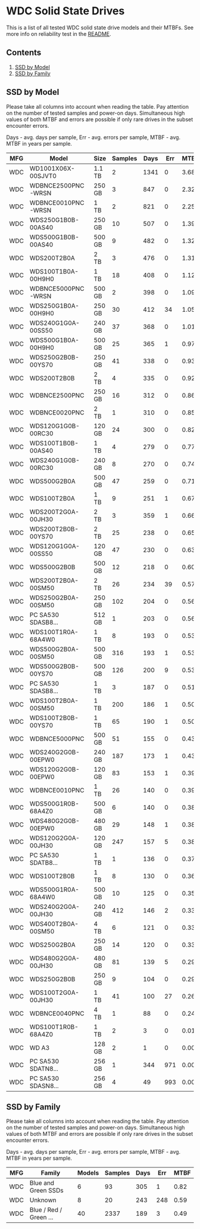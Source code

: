 WDC Solid State Drives
======================

This is a list of all tested WDC solid state drive models and their MTBFs. See
more info on reliability test in the [README](https://github.com/linuxhw/SMART).

Contents
--------

1. [ SSD by Model  ](#ssd-by-model)
2. [ SSD by Family ](#ssd-by-family)

SSD by Model
------------

Please take all columns into account when reading the table. Pay attention on the
number of tested samples and power-on days. Simultaneous high values of both MTBF
and errors are possible if only rare drives in the subset encounter errors.

Days - avg. days per sample,
Err  - avg. errors per sample,
MTBF - avg. MTBF in years per sample.

| MFG       | Model              | Size   | Samples | Days  | Err   | MTBF |
|-----------|--------------------|--------|---------|-------|-------|------|
| WDC       | WD1001X06X-00SJVT0 | 1.1 TB | 2       | 1341  | 0     | 3.68   |
| WDC       | WDBNCE2500PNC-WRSN | 250 GB | 3       | 847   | 0     | 2.32   |
| WDC       | WDBNCE0010PNC-WRSN | 1 TB   | 2       | 821   | 0     | 2.25   |
| WDC       | WDS250G1B0B-00AS40 | 250 GB | 10      | 507   | 0     | 1.39   |
| WDC       | WDS500G1B0B-00AS40 | 500 GB | 9       | 482   | 0     | 1.32   |
| WDC       | WDS200T2B0A        | 2 TB   | 3       | 476   | 0     | 1.31   |
| WDC       | WDS100T1B0A-00H9H0 | 1 TB   | 18      | 408   | 0     | 1.12   |
| WDC       | WDBNCE5000PNC-WRSN | 500 GB | 2       | 398   | 0     | 1.09   |
| WDC       | WDS250G1B0A-00H9H0 | 250 GB | 30      | 412   | 34    | 1.05   |
| WDC       | WDS240G1G0A-00SS50 | 240 GB | 37      | 368   | 0     | 1.01   |
| WDC       | WDS500G1B0A-00H9H0 | 500 GB | 25      | 365   | 1     | 0.97   |
| WDC       | WDS250G2B0B-00YS70 | 250 GB | 41      | 338   | 0     | 0.93   |
| WDC       | WDS200T2B0B        | 2 TB   | 4       | 335   | 0     | 0.92   |
| WDC       | WDBNCE2500PNC      | 250 GB | 16      | 312   | 0     | 0.86   |
| WDC       | WDBNCE0020PNC      | 2 TB   | 1       | 310   | 0     | 0.85   |
| WDC       | WDS120G1G0B-00RC30 | 120 GB | 24      | 300   | 0     | 0.82   |
| WDC       | WDS100T1B0B-00AS40 | 1 TB   | 4       | 279   | 0     | 0.77   |
| WDC       | WDS240G1G0B-00RC30 | 240 GB | 8       | 270   | 0     | 0.74   |
| WDC       | WDS500G2B0A        | 500 GB | 47      | 259   | 0     | 0.71   |
| WDC       | WDS100T2B0A        | 1 TB   | 9       | 251   | 1     | 0.67   |
| WDC       | WDS200T2G0A-00JH30 | 2 TB   | 3       | 359   | 1     | 0.66   |
| WDC       | WDS200T2B0B-00YS70 | 2 TB   | 25      | 238   | 0     | 0.65   |
| WDC       | WDS120G1G0A-00SS50 | 120 GB | 47      | 230   | 0     | 0.63   |
| WDC       | WDS500G2B0B        | 500 GB | 12      | 218   | 0     | 0.60   |
| WDC       | WDS200T2B0A-00SM50 | 2 TB   | 26      | 234   | 39    | 0.57   |
| WDC       | WDS250G2B0A-00SM50 | 250 GB | 102     | 204   | 0     | 0.56   |
| WDC       | PC SA530 SDASB8... | 512 GB | 1       | 203   | 0     | 0.56   |
| WDC       | WDS100T1R0A-68A4W0 | 1 TB   | 8       | 193   | 0     | 0.53   |
| WDC       | WDS500G2B0A-00SM50 | 500 GB | 316     | 193   | 1     | 0.53   |
| WDC       | WDS500G2B0B-00YS70 | 500 GB | 126     | 200   | 9     | 0.53   |
| WDC       | PC SA530 SDASB8... | 1 TB   | 3       | 187   | 0     | 0.51   |
| WDC       | WDS100T2B0A-00SM50 | 1 TB   | 200     | 186   | 1     | 0.50   |
| WDC       | WDS100T2B0B-00YS70 | 1 TB   | 65      | 190   | 1     | 0.50   |
| WDC       | WDBNCE5000PNC      | 500 GB | 51      | 155   | 0     | 0.43   |
| WDC       | WDS240G2G0B-00EPW0 | 240 GB | 187     | 173   | 1     | 0.43   |
| WDC       | WDS120G2G0B-00EPW0 | 120 GB | 83      | 153   | 1     | 0.39   |
| WDC       | WDBNCE0010PNC      | 1 TB   | 26      | 140   | 0     | 0.39   |
| WDC       | WDS500G1R0B-68A4Z0 | 500 GB | 6       | 140   | 0     | 0.38   |
| WDC       | WDS480G2G0B-00EPW0 | 480 GB | 29      | 148   | 1     | 0.38   |
| WDC       | WDS120G2G0A-00JH30 | 120 GB | 247     | 157   | 5     | 0.38   |
| WDC       | PC SA530 SDATB8... | 1 TB   | 1       | 136   | 0     | 0.37   |
| WDC       | WDS100T2B0B        | 1 TB   | 8       | 130   | 0     | 0.36   |
| WDC       | WDS500G1R0A-68A4W0 | 500 GB | 10      | 125   | 0     | 0.35   |
| WDC       | WDS240G2G0A-00JH30 | 240 GB | 412     | 146   | 2     | 0.33   |
| WDC       | WDS400T2B0A-00SM50 | 4 TB   | 6       | 121   | 0     | 0.33   |
| WDC       | WDS250G2B0A        | 250 GB | 14      | 120   | 0     | 0.33   |
| WDC       | WDS480G2G0A-00JH30 | 480 GB | 81      | 139   | 5     | 0.29   |
| WDC       | WDS250G2B0B        | 250 GB | 9       | 104   | 0     | 0.29   |
| WDC       | WDS100T2G0A-00JH30 | 1 TB   | 41      | 100   | 27    | 0.26   |
| WDC       | WDBNCE0040PNC      | 4 TB   | 1       | 88    | 0     | 0.24   |
| WDC       | WDS100T1R0B-68A4Z0 | 1 TB   | 2       | 3     | 0     | 0.01   |
| WDC       | WD A3              | 128 GB | 2       | 1     | 0     | 0.00   |
| WDC       | PC SA530 SDATN8... | 256 GB | 1       | 344   | 971   | 0.00   |
| WDC       | PC SA530 SDASN8... | 256 GB | 4       | 49    | 993   | 0.00   |

SSD by Family
-------------

Please take all columns into account when reading the table. Pay attention on the
number of tested samples and power-on days. Simultaneous high values of both MTBF
and errors are possible if only rare drives in the subset encounter errors.

Days - avg. days per sample,
Err  - avg. errors per sample,
MTBF - avg. MTBF in years per sample.

| MFG       | Family                 | Models | Samples | Days  | Err   | MTBF |
|-----------|------------------------|--------|---------|-------|-------|------|
| WDC       | Blue and Green SSDs    | 6      | 93      | 305   | 1     | 0.82   |
| WDC       | Unknown                | 8      | 20      | 243   | 248   | 0.59   |
| WDC       | Blue / Red / Green ... | 40     | 2337    | 189   | 3     | 0.49   |
